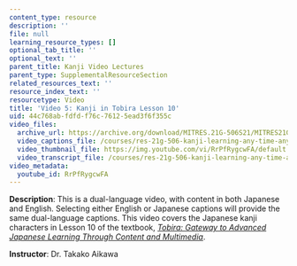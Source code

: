 ```yaml
---
content_type: resource
description: ''
file: null
learning_resource_types: []
optional_tab_title: ''
optional_text: ''
parent_title: Kanji Video Lectures
parent_type: SupplementalResourceSection
related_resources_text: ''
resource_index_text: ''
resourcetype: Video
title: 'Video 5: Kanji in Tobira Lesson 10'
uid: 44c768ab-fdfd-f76c-7612-5ead3f6f355c
video_files:
  archive_url: https://archive.org/download/MITRES.21G-506S21/MITRES21G-506S21_Kanji_10_1080p.mp4
  video_captions_file: /courses/res-21g-506-kanji-learning-any-time-any-place-for-japanese-vi-spring-2021/b3a52eef49fb5b619dbb5fb41a394151_RrPfRygcwFA.vtt
  video_thumbnail_file: https://img.youtube.com/vi/RrPfRygcwFA/default.jpg
  video_transcript_file: /courses/res-21g-506-kanji-learning-any-time-any-place-for-japanese-vi-spring-2021/b23d8c69a7090663a336f973e52417b2_RrPfRygcwFA.pdf
video_metadata:
  youtube_id: RrPfRygcwFA
---
```


**Description**: This is a dual-language video, with content in both Japanese and English. Selecting either English or Japanese captions will provide the same dual-language captions. This video covers the Japanese kanji characters in Lesson 10 of the textbook, _[Tobira: Gateway to Advanced Japanese Learning Through Content and Multimedia](https://tobiraweb.9640.jp/)_.

**Instructor**: Dr. Takako Aikawa